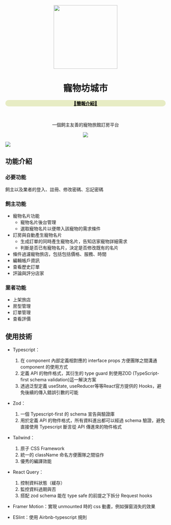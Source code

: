 <p align="center">
  <a href="https://petcity-booking.netlify.app/">
    <img width="200" src="https://i.imgur.com/IJAnAib.png">
  </a>
</p>

<h1 align="center" style="font-weight: 700">寵物坊城市</h1>

<div align="center">
<a href="https://bit.ly/3hXSrfs" style="display: block ;background-color: #E7ECC4; color: black; font-weight: 700; border-radius: 9999px; margin-bottom: 16px">
<p>
📙簡報介紹📙
</p>
</a><br>
<p>
一個飼主友善的寵物旅館訂房平台
</p>
<img src="https://i.imgur.com/SHcXsBt.jpg">
</div>

![](https://i.imgur.com/wrrZ5Eu.png)

## **功能介紹**
### 必要功能
飼主以及業者的登入、註冊、修改密碼、忘記密碼
### 飼主功能
* 寵物名片功能
  * 寵物名片後台管理
  * 選取寵物名片以便帶入該寵物的需求條件
* 訂房與自動產生寵物名片
  * 生成訂單的同時產生寵物名片，告知店家寵物詳細需求
  * 判斷是否已有寵物名片，決定是否修改既有的名片
* 條件過濾寵物旅店，包括包括價格、服務、時間
* 編輯帳戶資訊
* 查看歷史訂單
* 評論與評分店家
### 業者功能
* 上架旅店
* 房型管理
* 訂單管理
* 查看評價



## 使用技術
* Typescript：
  1. 在 component 內部定義相對應的 interface props 方便團隊之間溝通 component 的使用方式
  2. 定義 API 的物件格式，其衍生的 type guard 則使用ZOD (TypeScript-first schema validation)這一解決方案
  3. 透過泛型定義 useState, useReducer等等React官方提供的 Hooks，避免後續的傳入錯誤引數的可能

* Zod：
  1. 一個 Typescript-first 的 schema 宣告與驗證庫
  2. 用於定義 API 的物件格式，所有資料進出都可以經過 schema 驗證，避免直接使用 Typescript 斷言從 API 傳進來的物件格式

* Tailwind：
  1. 原子 CSS Framework
  2. 統一的 className 命名方便團隊之間協作
  3. 優秀的編譯效能

* React Query：
  1. 控制資料狀態（緩存）
  2. 監控資料過期與否
  3. 搭配 zod schema 能在 type safe 的前提之下拆分 Request hooks

* Framer Motion：實現 unmounted 時的 css 動畫，例如彈窗消失的效果

* ESlint：使用 Airbnb-typescript 規則
